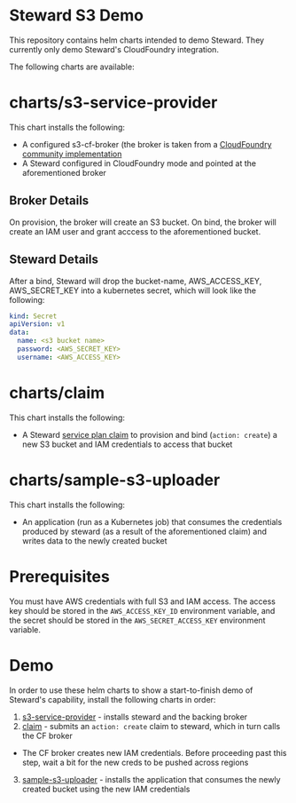 # Steward S3 Demo

This repository contains helm charts intended to demo Steward. They currently only demo Steward's CloudFoundry integration.

The following charts are available:

# charts/s3-service-provider

This chart installs the following:

* A configured s3-cf-broker (the broker is taken from a [CloudFoundry community implementation](https://github.com/cloudfoundry-community/s3-broker)
* A Steward configured in CloudFoundry mode and pointed at the aforementioned broker

## Broker Details

On provision, the broker will create an S3 bucket. On bind, the broker will create an IAM user and grant acccess to the aforementioned bucket.

## Steward Details

After a bind, Steward will drop the bucket-name, AWS_ACCESS_KEY, AWS_SECRET_KEY into a kubernetes secret, which will look like the following:

```yaml
kind: Secret
apiVersion: v1
data:
  name: <s3 bucket name>
  password: <AWS_SECRET_KEY>
  username: <AWS_ACCESS_KEY>
```

# charts/claim

This chart installs the following:

* A Steward [service plan claim](https://github.com/deis/steward/blob/master/doc/DATA_STRUCTURES.md#serviceplanclaim) to provision and bind (`action: create`) a new S3 bucket and IAM credentials to access that bucket

# charts/sample-s3-uploader

This chart installs the following:

* An application (run as a Kubernetes job) that consumes the credentials produced by steward (as a result of the aforementioned claim) and writes data to the newly created bucket


# Prerequisites

You must have AWS credentials with full S3 and IAM access. The access key should be stored in the `AWS_ACCESS_KEY_ID` environment variable, and the secret should be stored in the `AWS_SECRET_ACCESS_KEY` environment variable.

# Demo

In order to use these helm charts to show a start-to-finish demo of Steward's capability, install the following charts in order:

1. [s3-service-provider](./charts/s3-service-provider) - installs steward and the backing broker
2. [claim](./charts/claim) - submits an `action: create` claim to steward, which in turn calls the CF broker
  - The CF broker creates new IAM credentials. Before proceeding past this step, wait a bit for the new creds to be pushed across regions
3. [sample-s3-uploader](./charts/sample-s3-uploader) - installs the application that consumes the newly created bucket using the new IAM credentials
